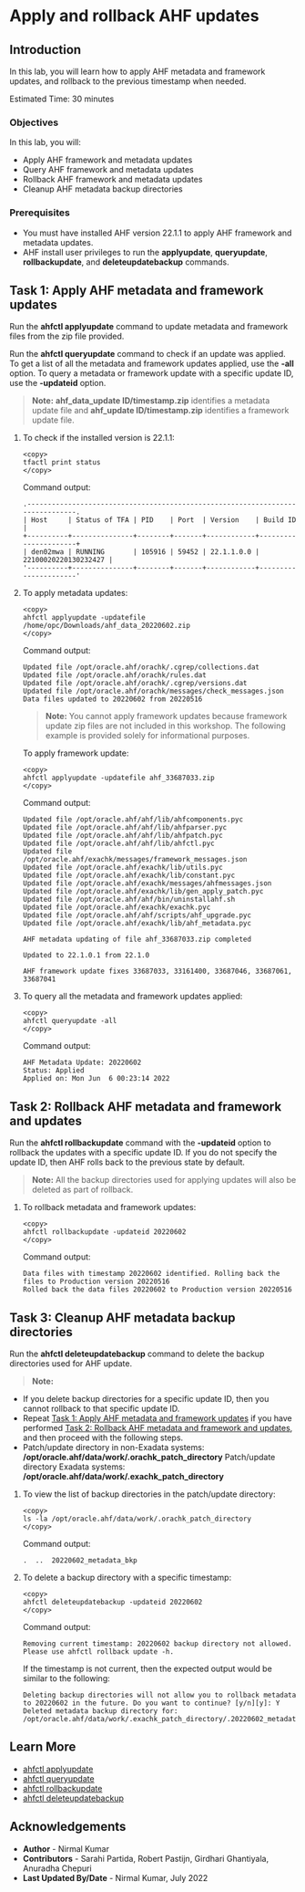 # Apply and rollback AHF updates

## Introduction

In this lab, you will learn how to apply AHF metadata and framework updates, and rollback to the previous timestamp when needed.

Estimated Time: 30 minutes

### Objectives

In this lab, you will:
* Apply AHF framework and metadata updates
* Query AHF framework and metadata updates
* Rollback AHF framework and metadata updates
* Cleanup AHF metadata backup directories

### Prerequisites

* You must have installed AHF version 22.1.1 to apply AHF framework and metadata updates.
* AHF install user privileges to run the **applyupdate**, **queryupdate**, **rollbackupdate**, and **deleteupdatebackup** commands.

## Task 1: Apply AHF metadata and framework updates

Run the **ahfctl applyupdate** command to update metadata and framework files from the zip file provided.

Run the **ahfctl queryupdate** command to check if an update was applied. To get a list of all the metadata and framework updates applied, use the **-all** option. To query a metadata or framework update with a specific update ID, use the **-updateid** option.

>**Note:** **ahf\_data\_update ID/timestamp.zip** identifies a metadata update file and **ahf_update ID/timestamp.zip** identifies a framework update file.

1. To check if the installed version is 22.1.1:

    ```
    <copy>
    tfactl print status
    </copy>
    ```
    Command output:

    ```
    .-------------------------------------------------------------------------------.
    | Host     | Status of TFA | PID    | Port  | Version    | Build ID             |
    +----------+---------------+--------+-------+------------+----------------------+
    | den02mwa | RUNNING       | 105916 | 59452 | 22.1.1.0.0 | 22100020220130232427 |
    '----------+---------------+--------+-------+------------+----------------------'
    ```
2. To apply metadata updates:

    ```
    <copy>
    ahfctl applyupdate -updatefile /home/opc/Downloads/ahf_data_20220602.zip
    </copy>
    ```
    Command output:

    ```
    Updated file /opt/oracle.ahf/orachk/.cgrep/collections.dat
    Updated file /opt/oracle.ahf/orachk/rules.dat
    Updated file /opt/oracle.ahf/orachk/.cgrep/versions.dat
    Updated file /opt/oracle.ahf/orachk/messages/check_messages.json
    Data files updated to 20220602 from 20220516
    ```
    >**Note:** You cannot apply framework updates because framework update zip files are not included in this workshop. The following example is provided solely for informational purposes.

    To apply framework update:

    ```
    <copy>
    ahfctl applyupdate -updatefile ahf_33687033.zip
    </copy>
    ```
    Command output:
    ```
    Updated file /opt/oracle.ahf/ahf/lib/ahfcomponents.pyc
    Updated file /opt/oracle.ahf/ahf/lib/ahfparser.pyc
    Updated file /opt/oracle.ahf/ahf/lib/ahfpatch.pyc
    Updated file /opt/oracle.ahf/ahf/lib/ahfctl.pyc
    Updated file /opt/oracle.ahf/exachk/messages/framework_messages.json
    Updated file /opt/oracle.ahf/exachk/lib/utils.pyc
    Updated file /opt/oracle.ahf/exachk/lib/constant.pyc
    Updated file /opt/oracle.ahf/exachk/messages/ahfmessages.json
    Updated file /opt/oracle.ahf/exachk/lib/gen_apply_patch.pyc
    Updated file /opt/oracle.ahf/ahf/bin/uninstallahf.sh
    Updated file /opt/oracle.ahf/exachk/exachk.pyc
    Updated file /opt/oracle.ahf/ahf/scripts/ahf_upgrade.pyc
    Updated file /opt/oracle.ahf/exachk/lib/ahf_metadata.pyc

    AHF metadata updating of file ahf_33687033.zip completed

    Updated to 22.1.0.1 from 22.1.0

    AHF framework update fixes 33687033, 33161400, 33687046, 33687061, 33687041
    ```

3. To query all the metadata and framework updates applied:

    ```
    <copy>
    ahfctl queryupdate -all
    </copy>
    ```
    Command output:
    ```
    AHF Metadata Update: 20220602
    Status: Applied
    Applied on: Mon Jun  6 00:23:14 2022
    ```

## Task 2: Rollback AHF metadata and framework and updates

Run the **ahfctl rollbackupdate** command with the **-updateid** option to rollback the updates with a specific update ID. If you do not specify the update ID, then AHF rolls back to the previous state by default.

>**Note:** All the backup directories used for applying updates will also be deleted as part of rollback.

1. To rollback metadata and framework updates:

    ```
    <copy>
    ahfctl rollbackupdate -updateid 20220602
    </copy>
    ```
    Command output:
    ```
    Data files with timestamp 20220602 identified. Rolling back the files to Production version 20220516
    Rolled back the data files 20220602 to Production version 20220516
    ```

## Task 3: Cleanup AHF metadata backup directories

Run the **ahfctl deleteupdatebackup** command to delete the backup directories used for AHF update.

>**Note:**
- If you delete backup directories for a specific update ID, then you cannot rollback to that specific update ID.
- Repeat [Task 1: Apply AHF metadata and framework updates](#Task1:ApplyAHFmetadataandframeworkupdates) if you have performed [Task 2: Rollback AHF metadata and framework and updates](#Task2:RollbackAHFmetadataandframeworkandupdates), and then proceed with the following steps.
- Patch/update directory in non-Exadata systems: **/opt/oracle.ahf/data/work/.orachk\_patch\_directory**
Patch/update directory Exadata systems: **/opt/oracle.ahf/data/work/.exachk\_patch\_directory**

1. To view the list of backup directories in the patch/update directory:

    ```
    <copy>
    ls -la /opt/oracle.ahf/data/work/.orachk_patch_directory
    </copy>
    ```
    Command output:

    ```
    .  ..  20220602_metadata_bkp

    ```

2. To delete a backup directory with a specific timestamp:

    ```
    <copy>
    ahfctl deleteupdatebackup -updateid 20220602
    </copy>
    ```
    Command output:

    ```
    Removing current timestamp: 20220602 backup directory not allowed. Please use ahfctl rollback update -h.
    ```

    If the timestamp is not current, then the expected output would be similar to the following:

    ```
    Deleting backup directories will not allow you to rollback metadata to 20220602 in the future. Do you want to continue? [y/n][y]: Y
    Deleted metadata backup directory for: /opt/oracle.ahf/data/work/.exachk_patch_directory/.20220602_metadata_bkp
    ```

## Learn More

* [ahfctl applyupdate](https://docs.oracle.com/en/engineered-systems/health-diagnostics/autonomous-health-framework/ahfug/ahfctl-applyupdate.html#GUID-1C582851-0138-419D-8CBC-D9F83B97A6AC)
* [ahfctl queryupdate](https://docs.oracle.com/en/engineered-systems/health-diagnostics/autonomous-health-framework/ahfug/ahfctl-queryupdate.html#GUID-C02F4087-184F-4EF7-B94F-8987F9E192B2)
* [ahfctl rollbackupdate](https://docs.oracle.com/en/engineered-systems/health-diagnostics/autonomous-health-framework/ahfug/ahfctl-rollbackupdate.html#GUID-63CC64FF-3D4D-425B-9484-6237D3AC3FD0)
* [ahfctl deleteupdatebackup](https://docs.oracle.com/en/engineered-systems/health-diagnostics/autonomous-health-framework/ahfug/ahfctl-deletebackup.html#GUID-154BA5AA-40EF-45BF-8154-B4000718A35D)

## Acknowledgements
* **Author** - Nirmal Kumar
* **Contributors** -  Sarahi Partida, Robert Pastijn, Girdhari Ghantiyala, Anuradha Chepuri
* **Last Updated By/Date** - Nirmal Kumar, July 2022
